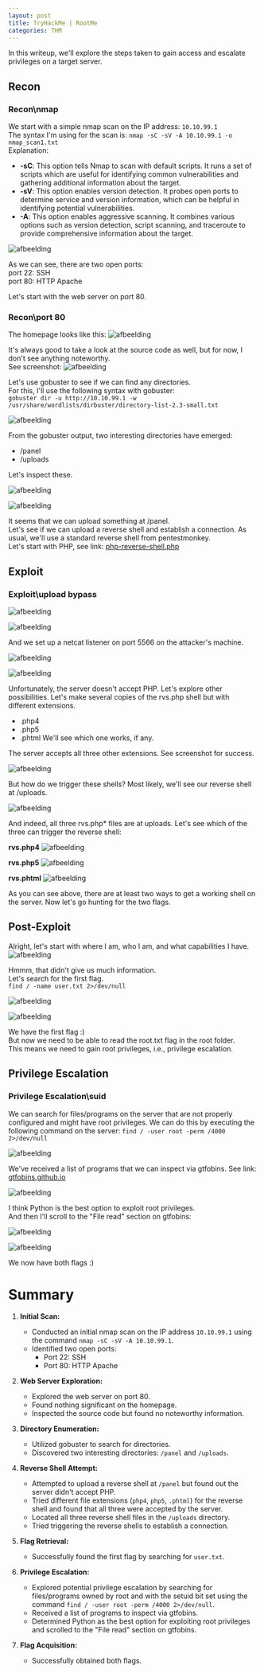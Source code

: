 ```yaml
---
layout: post
title: TryHackMe | RootMe
categories: THM
---
```


In this writeup, we'll explore the steps taken to gain access and escalate privileges on a target server.

## Recon

### Recon\nmap

We start with a simple nmap scan on the IP address: `10.10.99.1`\
The syntax I'm using for the scan is: `nmap -sC -sV -A 10.10.99.1 -o nmap_scan1.txt`\
Explanation:

- **-sC**: This option tells Nmap to scan with default scripts. It runs a set of scripts which are useful for identifying common vulnerabilities and gathering additional information about the target.
- **-sV**: This option enables version detection. It probes open ports to determine service and version information, which can be helpful in identifying potential vulnerabilities.
- **-A**: This option enables aggressive scanning. It combines various options such as version detection, script scanning, and traceroute to provide comprehensive information about the target.

![afbeelding](https://github.com/PingBackHome/PingBackHome.github.io/assets/115549820/e09232c9-290b-46ba-b927-d180b3144fa7)

As we can see, there are two open ports:\
port 22: SSH\
port 80: HTTP Apache

Let's start with the web server on port 80.

### Recon\port 80

The homepage looks like this:
![afbeelding](https://github.com/PingBackHome/PingBackHome.github.io/assets/115549820/d77fbe34-5c48-4847-94ef-fec7b7072702)

It's always good to take a look at the source code as well, but for now, I don't see anything noteworthy.\
See screenshot:
![afbeelding](https://github.com/PingBackHome/PingBackHome.github.io/assets/115549820/a886d5a9-69bd-42f4-ae22-664acb207894)

Let's use gobuster to see if we can find any directories.\
For this, I'll use the following syntax with gobuster:\
`gobuster dir -u http://10.10.99.1 -w /usr/share/wordlists/dirbuster/directory-list-2.3-small.txt`

![afbeelding](https://github.com/PingBackHome/PingBackHome.github.io/assets/115549820/334b3e58-2f3c-4174-849a-563f1160a1f1)

From the gobuster output, two interesting directories have emerged:
- /panel
- /uploads

Let's inspect these.

![afbeelding](https://github.com/PingBackHome/PingBackHome.github.io/assets/115549820/e63b5078-b05d-4faf-92f4-f4e5f0705b02)

![afbeelding](https://github.com/PingBackHome/PingBackHome.github.io/assets/115549820/7d5712c2-b591-4729-a481-86c1abe723ac)

It seems that we can upload something at /panel.\
Let's see if we can upload a reverse shell and establish a connection. As usual, we'll use a standard reverse shell from pentestmonkey. \
Let's start with PHP, see link: [php-reverse-shell.php](https://github.com/pentestmonkey/php-reverse-shell/blob/master/php-reverse-shell.php)

## Exploit

### Exploit\upload bypass

![afbeelding](https://github.com/PingBackHome/PingBackHome.github.io/assets/115549820/671e9f84-8ceb-4793-a131-39a192937d61)

![afbeelding](https://github.com/PingBackHome/PingBackHome.github.io/assets/115549820/0147509d-9f6f-4b1b-9b0a-b66f759fc406)

And we set up a netcat listener on port 5566 on the attacker's machine.

![afbeelding](https://github.com/PingBackHome/PingBackHome.github.io/assets/115549820/cb11afcb-849e-4a63-83c2-6954e1b3ed4f)

![afbeelding](https://github.com/PingBackHome/PingBackHome.github.io/assets/115549820/ca264d89-87cc-42b8-953b-bfa1de266b6b)

Unfortunately, the server doesn't accept PHP. Let's explore other possibilities.
Let's make several copies of the rvs.php shell but with different extensions.
- .php4
- .php5
- .phtml
We'll see which one works, if any.

The server accepts all three other extensions. See screenshot for success.

![afbeelding](https://github.com/PingBackHome/PingBackHome.github.io/assets/115549820/bb5bc18b-ca0c-4cc8-81a2-58af43a608ec)

But how do we trigger these shells? Most likely, we'll see our reverse shell at /uploads.

![afbeelding](https://github.com/PingBackHome/PingBackHome.github.io/assets/115549820/3138cbbb-5b39-4d82-ba45-143f98c446d8)

And indeed, all three rvs.php* files are at uploads. Let's see which of the three can trigger the reverse shell:

**rvs.php4**
![afbeelding](https://github.com/PingBackHome/PingBackHome.github.io/assets/115549820/951f4d9f-7c28-4932-b719-f8c56a73c160)

**rvs.php5**
![afbeelding](https://github.com/PingBackHome/PingBackHome.github.io/assets/115549820/cb1e7af5-6826-4de8-a166-522b1ceaa80c)

**rvs.phtml**
![afbeelding](https://github.com/PingBackHome/PingBackHome.github.io/assets/115549820/daf6eba5-ee57-474d-aff6-e07779c86bc6)

As you can see above, there are at least two ways to get a working shell on the server.
Now let's go hunting for the two flags.

## Post-Exploit

Alright, let's start with where I am, who I am, and what capabilities I have.
![afbeelding](https://github.com/PingBackHome/PingBackHome.github.io/assets/115549820/9fb994d0-4f53-4312-9ed4-0bcbdf39d853)

Hmmm, that didn't give us much information.\
Let's search for the first flag.\
`find / -name user.txt 2>/dev/null`

![afbeelding](https://github.com/PingBackHome/PingBackHome.github.io/assets/115549820/b755c522-b3b4-4a55-a7fd-2814562ebf17)

![afbeelding](https://github.com/PingBackHome/PingBackHome.github.io/assets/115549820/45140444-56f7-47c8-8125-1cd23272b804)

We have the first flag :)\
But now we need to be able to read the root.txt flag in the root folder.\
This means we need to gain root privileges, i.e., privilege escalation.

## Privilege Escalation

### Privilege Escalation\suid

We can search for files/programs on the server that are not properly configured and might have root privileges.
We can do this by executing the following command on the server:
`find / -user root -perm /4000 2>/dev/null`

![afbeelding](https://github.com/PingBackHome/PingBackHome.github.io/assets/115549820/a072d7ca-1980-4e6e-9153-82cfe91d883c)

We've received a list of programs that we can inspect via gtfobins. See link:
[gtfobins.github.io](https://gtfobins.github.io)

![afbeelding](https://github.com/PingBackHome/PingBackHome.github.io/assets/115549820/82f15366-d2d8-45f8-9ce6-c7f1014cbc82)

I think Python is the best option to exploit root privileges.\
And then I'll scroll to the "File read" section on gtfobins:

![afbeelding](https://github.com/PingBackHome/PingBackHome.github.io/assets/115549820/19df076f-f55b-4c96-88e0-0c752d4d4c28)

![afbeelding](https://github.com/PingBackHome/PingBackHome.github.io/assets/115549820/1e97711e-6c15-4546-8151-34638e833be5)

We now have both flags :)


# Summary 
1. **Initial Scan:**
   - Conducted an initial nmap scan on the IP address `10.10.99.1` using the command `nmap -sC -sV -A 10.10.99.1`.
   - Identified two open ports:
     - Port 22: SSH
     - Port 80: HTTP Apache

2. **Web Server Exploration:**
   - Explored the web server on port 80.
   - Found nothing significant on the homepage.
   - Inspected the source code but found no noteworthy information.

3. **Directory Enumeration:**
   - Utilized gobuster to search for directories.
   - Discovered two interesting directories: `/panel` and `/uploads`.

4. **Reverse Shell Attempt:**
   - Attempted to upload a reverse shell at `/panel` but found out the server didn't accept PHP.
   - Tried different file extensions (`php4`, `php5`, `.phtml`) for the reverse shell and found that all three were accepted by the server.
   - Located all three reverse shell files in the `/uploads` directory.
   - Tried triggering the reverse shells to establish a connection.

5. **Flag Retrieval:**
   - Successfully found the first flag by searching for `user.txt`.

6. **Privilege Escalation:**
   - Explored potential privilege escalation by searching for files/programs owned by root and with the setuid bit set using the command `find / -user root -perm /4000 2>/dev/null`.
   - Received a list of programs to inspect via gtfobins.
   - Determined Python as the best option for exploiting root privileges and scrolled to the "File read" section on gtfobins.

7. **Flag Acquisition:**
   - Successfully obtained both flags.


